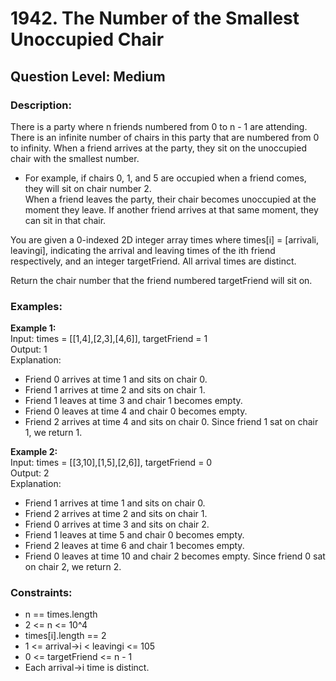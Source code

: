 # 1942. The Number of the Smallest Unoccupied Chair
## Question Level: Medium

### Description:
There is a party where n friends numbered from 0 to n - 1 are attending. There is an infinite number of chairs in this party that are numbered from 0 to infinity. When a friend arrives at the party, they sit on the unoccupied chair with the smallest number.
- For example, if chairs 0, 1, and 5 are occupied when a friend comes, they will sit on chair number 2.<br>
When a friend leaves the party, their chair becomes unoccupied at the moment they leave. If another friend arrives at that same moment, they can sit in that chair.

You are given a 0-indexed 2D integer array times where times[i] = [arrivali, leavingi], indicating the arrival and leaving times of the ith friend respectively, and an integer targetFriend. All arrival times are distinct.

Return the chair number that the friend numbered targetFriend will sit on.

### Examples:
<b>Example 1:</b><br>
Input: times = [[1,4],[2,3],[4,6]], targetFriend = 1<br>
Output: 1<br>
Explanation: <br>
- Friend 0 arrives at time 1 and sits on chair 0.
- Friend 1 arrives at time 2 and sits on chair 1.
- Friend 1 leaves at time 3 and chair 1 becomes empty.
- Friend 0 leaves at time 4 and chair 0 becomes empty.
- Friend 2 arrives at time 4 and sits on chair 0.
Since friend 1 sat on chair 1, we return 1.<br>

<b>Example 2:</b><br>
Input: times = [[3,10],[1,5],[2,6]], targetFriend = 0<br>
Output: 2<br>
Explanation: <br>
- Friend 1 arrives at time 1 and sits on chair 0.
- Friend 2 arrives at time 2 and sits on chair 1.
- Friend 0 arrives at time 3 and sits on chair 2.
- Friend 1 leaves at time 5 and chair 0 becomes empty.
- Friend 2 leaves at time 6 and chair 1 becomes empty.
- Friend 0 leaves at time 10 and chair 2 becomes empty.
Since friend 0 sat on chair 2, we return 2.<br>

### Constraints:

- n == times.length
- 2 <= n <= 10^4
- times[i].length == 2
- 1 <= arrival->i < leavingi <= 105
- 0 <= targetFriend <= n - 1
- Each arrival->i time is distinct.